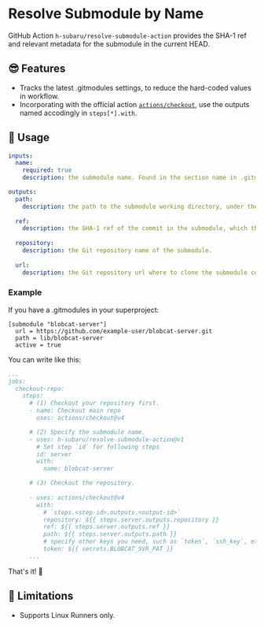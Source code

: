[market:actions:checkout]: https://github.com/marketplace/actions/checkout

# Resolve Submodule by Name

GitHub Action `h-subaru/resolve-submodule-action` provides the SHA-1 ref and relevant metadata for the submodule in the current HEAD.

😎️ Features
---------

- Tracks the latest .gitmodules settings, to reduce the hard-coded values in workflow.
- Incorporating with the official action [`actions/checkout`][market:actions:checkout], use the outputs named accodingly in `steps[*].with`. 


📑️ Usage
---------

```yaml
inputs:
  name:
    required: true
    description: the submodule name. Found in the section name in .gitmodules.
```

```yaml
outputs:
  path:
    description: the path to the submodule working directory, under the superproject.
    
  ref:
    description: the SHA-1 ref of the commit in the submodule, which the superproject tracks.
    
  repository:
    description: the Git repository name of the submodule.
    
  url:
    description: the Git repository url where to clone the submodule contents from
```

### Example

If you have a .gitmodules in your superproject:

```
[submodule "blobcat-server"]
  url = https://github.com/example-user/blobcat-server.git
  path = lib/blobcat-server
  active = true
```

You can write like this:

```yaml:./.github/workflows/your-workflow.yaml
...
jobs:
  checkout-repo:
    steps:
      # (1) Checkout your repository first.
      - name: Checkout main repo
        uses: actions/checkout@v4

      # (2) Specify the submodule name.
      - uses: h-subaru/resolve-submodule-action@v1
        # Set step `id` for following steps
        id: server
        with:
          name: blobcat-server

      # (3) Checkout the repository.
      
      - uses: actions/checkout@v4
        with:
          # `steps.<step-id>.outputs.<output-id>`
          repository: ${{ steps.server.outputs.repository }}
          ref: ${{ steps.server.outputs.ref }}
          path: ${{ steps.server.outputs.path }}
          # specify other keys you need, such as `token`, `ssh_key`, etc......
          token: ${{ secrets.BLOBCAT_SVR_PAT }}
      ...
```

That's it! 🍵️

🙇️ Limitations
----------

- Supports Linux Runners only.

